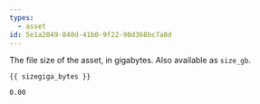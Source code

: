 ```yaml
---
types:
  - asset
id: 5e1a2049-840d-41b0-9f22-90d368bc7a8d
---
```

The file size of the asset, in gigabytes. Also available as `size_gb`.

```
{{ sizegiga_bytes }}
```

``` .language-output
0.00
```
